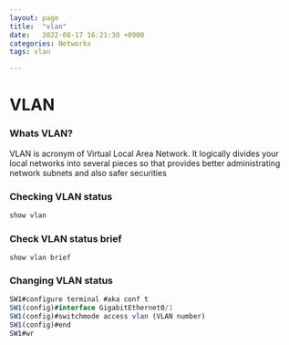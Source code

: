 ```yaml
---
layout: page
title:  "vlan"
date:   2022-08-17 16:21:30 +0900
categories: Networks
tags: vlan

---
```


# VLAN

### Whats VLAN? 

VLAN is acronym of Virtual Local Area Network. It logically divides your local networks into several pieces so that provides better administrating network subnets and also safer securities




### Checking VLAN status

```jsx
show vlan
```

### Check VLAN status brief

```
show vlan brief
```

### Changing VLAN status

```jsx
SW1#configure terminal #aka conf t
SW1(config)#interface GigabitEthernet0/1
SW1(config)#switchmode access vlan (VLAN number)
SW1(config)#end
SW1#wr
```